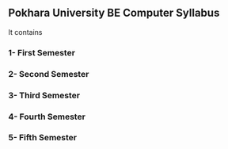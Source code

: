 ## Pokhara University BE Computer Syllabus
It contains 
### 1- First Semester
### 2- Second Semester
### 3- Third Semester
### 4- Fourth Semester
### 5- Fifth Semester
